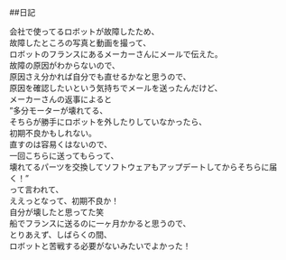 ##日記

会社で使ってるロボットが故障したため、  
故障したところの写真と動画を撮って、  
ロボットのフランスにあるメーカーさんにメールで伝えた。  
故障の原因がわからないので、  
原因さえ分かれば自分でも直せるかなと思うので、  
原因を確認したいという気持ちでメールを送ったんだけど、  
メーカーさんの返事によると  
”多分モーターが壊れてる、  
そちらが勝手にロボットを外したりしていなかったら、  
初期不良かもしれない。  
直すのは容易くはないので、  
一回こちらに送ってもらって、  
壊れてるパーツを交換してソフトウェアもアップデートしてからそちらに届く！”  
って言われて、  
ええっとなって、初期不良か！  
自分が壊したと思ってた笑  
船でフランスに送るのに一ヶ月かかると思うので、  
とりあえず、しばらくの間、  
ロボットと苦戦する必要がないみたいでよかった！
